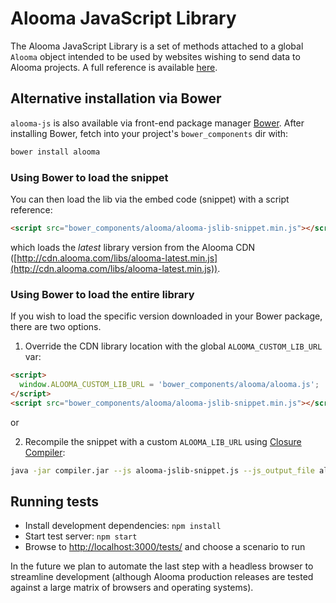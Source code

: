 # Alooma JavaScript Library
The Alooma JavaScript Library is a set of methods attached to a global `Alooma` object
intended to be used by websites wishing to send data to Alooma projects. A full reference
is available [here](https://support.alooma.com/hc/en-us/articles/214522465-Javascript-SDK-integration).

## Alternative installation via Bower
`alooma-js` is also available via front-end package manager [Bower](http://bower.io/). After installing Bower, fetch into your project's `bower_components` dir with:
```sh
bower install alooma
```

### Using Bower to load the snippet
You can then load the lib via the embed code (snippet) with a script reference:
```html
<script src="bower_components/alooma/alooma-jslib-snippet.min.js"></script>
```
which loads the _latest_ library version from the Alooma CDN ([http://cdn.alooma.com/libs/alooma-latest.min.js](http://cdn.alooma.com/libs/alooma-latest.min.js)).

### Using Bower to load the entire library
If you wish to load the specific version downloaded in your Bower package, there are two options.

1) Override the CDN library location with the global `ALOOMA_CUSTOM_LIB_URL` var:
```html
<script>
  window.ALOOMA_CUSTOM_LIB_URL = 'bower_components/alooma/alooma.js';
</script>
<script src="bower_components/alooma/alooma-jslib-snippet.min.js"></script>
```
or

2) Recompile the snippet with a custom `ALOOMA_LIB_URL` using [Closure Compiler](https://developers.google.com/closure/compiler/):
```sh
java -jar compiler.jar --js alooma-jslib-snippet.js --js_output_file alooma-jslib-snippet.min.js --compilation_level ADVANCED_OPTIMIZATIONS --define='ALOOMA_LIB_URL="bower_components/alooma/alooma.js"'
```

## Running tests
- Install development dependencies: `npm install`
- Start test server: `npm start`
- Browse to [http://localhost:3000/tests/](http://localhost:3000/tests/) and choose a scenario to run

In the future we plan to automate the last step with a headless browser to streamline development (although
Alooma production releases are tested against a large matrix of browsers and operating systems).
